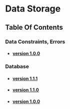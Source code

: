 # Data Storage

## Table Of Contents

### Data Constraints, Errors

- #### [version 1.0.0](https://schstp.github.io/Theater-Platform/datastorage/constraints/version_1_0_0/datastorage)

### Database

- #### [version 1.1.1](https://schstp.github.io/Theater-Platform/datastorage/database/version_1_1_1/info)
- #### [version 1.1.0](https://schstp.github.io/Theater-Platform/datastorage/database/version_1_1_0/info)
- #### [version 1.0.0](https://schstp.github.io/Theater-Platform/datastorage/database/version_1_0_0/info)
